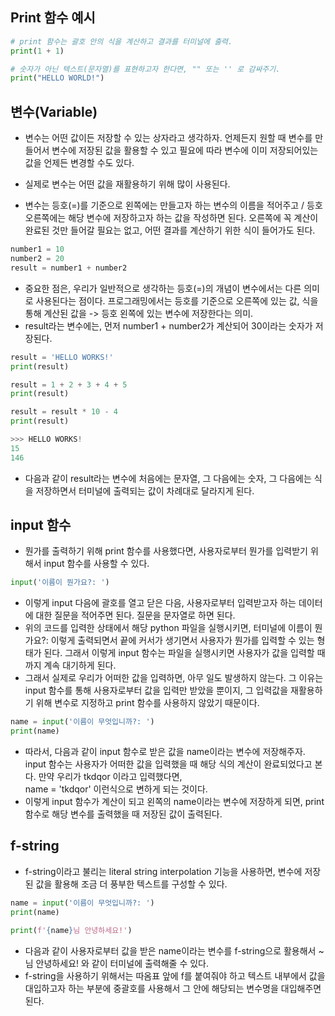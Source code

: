 ## Print 함수 예시
```python
# print 함수는 괄호 안의 식을 계산하고 결과를 터미널에 출력.
print(1 + 1)

# 숫자가 아닌 텍스트(문자열)를 표현하고자 한다면, "" 또는 '' 로 감싸주기.
print("HELLO WORLD!")
```


## 변수(Variable)
- 변수는 어떤 값이든 저장할 수 있는 상자라고 생각하자. 언제든지 원할 때 변수를 만들어서 변수에 저장된 값을 활용할 수 있고 필요에 따라 변수에 이미 저장되어있는 값을 언제든 변경할 수도 있다.   
- 실제로 변수는 어떤 값을 재활용하기 위해 많이 사용된다.

- 변수는 등호(=)를 기준으로 왼쪽에는 만들고자 하는 변수의 이름을 적어주고 / 등호 오른쪽에는 해당 변수에 저장하고자 하는 값을 작성하면 된다. 오른쪽에 꼭 계산이 완료된 것만 들어갈 필요는 없고, 어떤 결과를 계산하기 위한 식이 들어가도 된다.
  
```python
number1 = 10
number2 = 20
result = number1 + number2
```

- 중요한 점은, 우리가 일반적으로 생각하는 등호(=)의 개념이 변수에서는 다른 의미로 사용된다는 점이다. 프로그래밍에서는 등호를 기준으로 오른쪽에 있는 값, 식을 통해 계산된 값을 -> 등호 왼쪽에 있는 변수에 저장한다는 의미.
- result라는 변수에는, 먼저 number1 + number2가 계산되어 30이라는 숫자가 저장된다. 

```python
result = 'HELLO WORKS!'
print(result)

result = 1 + 2 + 3 + 4 + 5
print(result)

result = result * 10 - 4
print(result)

>>> HELLO WORKS!
15
146
```

- 다음과 같이 result라는 변수에 처음에는 문자열, 그 다음에는 숫자, 그 다음에는 식을 저장하면서 터미널에 출력되는 값이 차례대로 달라지게 된다.


## input 함수
- 뭔가를 출력하기 위해 print 함수를 사용했다면, 사용자로부터 뭔가를 입력받기 위해서 input 함수를 사용할 수 있다.
```python
input('이름이 뭔가요?: ')
```

- 이렇게 input 다음에 괄호를 열고 닫은 다음, 사용자로부터 입력받고자 하는 데이터에 대한 질문을 적어주면 된다. 질문을 문자열로 하면 된다. 
- 위의 코드를 입력한 상태에서 해당 python 파일을 실행시키면, 터미널에 이름이 뭔가요?:  이렇게 출력되면서 끝에 커서가 생기면서 사용자가 뭔가를 입력할 수 있는 형태가 된다. 그래서 이렇게 input 함수는 파일을 실행시키면 사용자가 값을 입력할 때까지 계속 대기하게 된다.
- 그래서 실제로 우리가 어떠한 값을 입력하면, 아무 일도 발생하지 않는다. 그 이유는 input 함수를 통해 사용자로부터 값을 입력만 받았을 뿐이지, 그 입력값을 재활용하기 위해 변수로 지정하고 print 함수를 사용하지 않았기 때문이다.

```python
name = input('이름이 무엇입니까?: ')
print(name)
```

- 따라서, 다음과 같이 input 함수로 받은 값을 name이라는 변수에 저장해주자. input 함수는 사용자가 어떠한 값을 입력했을 때 해당 식의 계산이 완료되었다고 본다. 만약 우리가 tkdqor 이라고 입력했다면,   
  name = 'tkdqor' 이런식으로 변하게 되는 것이다.
- 이렇게 input 함수가 계산이 되고 왼쪽의 name이라는 변수에 저장하게 되면, print 함수로 해당 변수를 출력했을 때 저장된 값이 출력된다. 


## f-string
- f-string이라고 불리는 literal string interpolation 기능을 사용하면, 변수에 저장된 값을 활용해 조금 더 풍부한 텍스트를 구성할 수 있다. 
```python
name = input('이름이 무엇입니까?: ')
print(name)

print(f'{name}님 안녕하세요!')
```

- 다음과 같이 사용자로부터 값을 받은 name이라는 변수를 f-string으로 활용해서 ~님 안녕하세요! 와 같이 터미널에 출력해줄 수 있다. 
- f-string을 사용하기 위해서는 따옴표 앞에 f를 붙여줘야 하고 텍스트 내부에서 값을 대입하고자 하는 부분에 중괄호를 사용해서 그 안에 해당되는 변수명을 대입해주면 된다. 

